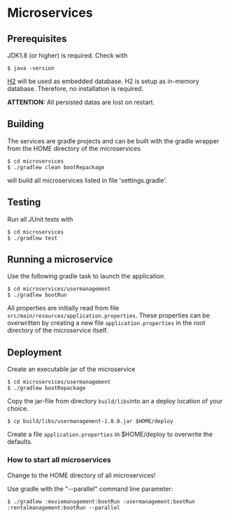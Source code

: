 # Microservices

## Prerequisites

JDK1.8 (or higher) is required. Check with

```shell
$ java -version
```

[H2](http://www.h2database.com/html/main.html) will be used as embedded database. 
H2 is setup as in-memory database. Therefore, no installation is required. 

**ATTENTION:** All persisted datas are lost on restart.

## Building

The services are gradle projects and can be built with the gradle wrapper from the HOME directory of the microservices

```shell
$ cd microservices
$ ./gradlew clean bootRepackage
```
    
will build all microservices listed in file 'settings.gradle'.

## Testing

Run all JUnit tests with

```shell
$ cd microservices
$ ./gradlew test
````

## Running a microservice

Use the following gradle task to launch the application

```shell
$ cd microservices/usermanagement
$ ./gradlew bootRun
```    
All properties are initially read from file `src/main/resources/application.properties`. These
properties can be overwritten by creating a new file `application.properties` in the root directory
of the microservice itself.

## Deployment

Create an executable jar of the microservice

```shell
$ cd microservices/usermanagement
$ ./gradlew bootRepackage
```
    
Copy the jar-file from directory `build/libs`into an a deploy location of your choice.

```shell
$ cp build/libs/usermanagement-1.0.0.jar $HOME/deploy
```

Create a file `application.properties` in $HOME/deploy to overwrite the defaults.

### How to start all microservices

Change to the HOME directory of all microservices!

Use gradle with the "--parallel" command line parameter:

```shell
$ ./gradlew :moviemanagement:bootRun :usermanagement:bootRun :rentalmanagement:bootRun --parallel
```



